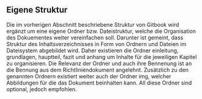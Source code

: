 ## Eigene Struktur

Die im vorherigen Abschnitt beschriebene Struktur von Gitbook wird ergänzt um eine eigene Ordner bzw. Dateistruktur, welche die Organisation des Dokuementes weiter vereinfachen soll. Darunter ist gemeint, dass Struktur des Inhaltsverzeichnisses in Form von Ordnern und Dateien im Dateisystem abgebildet wird. Daher existieren die Ordner einleitung, grundlagen, hauptteil, fazit und anhang um Inhalte für die jeweiligen Kapitel zu organisieren. Die Relevanz der Ordner und auch ihre Bennenung ist an die Bennung aus dem Richtliniendokument angelehnt. Zusätzlich zu den genannten Ordnern existiert weiter auch der Ordner img, welcher Abbildungen für die das Dokument beinhalten kann. All diese Ordner sind optional, jedoch empfohlen.
